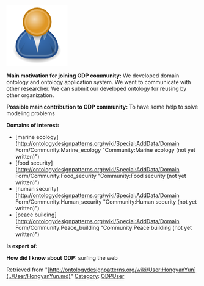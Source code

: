 [![Image:ODPUser.png](../images/a/a6/ODPUser.png)](../Image/ODPUser.png.md "Image:ODPUser.png")




  





__Main motivation for joining ODP community:__ We developed domain ontology and ontology application system. We want to communicate with other researcher. We can submit our developed ontology for reusing by other organization.


__Possible main contribution to ODP community:__ To have some help to solve modeling problems


__Domains of interest:__



* [marine ecology](http://ontologydesignpatterns.org/wiki/Special:AddData/Domain Form/Community:Marine_ecology "Community:Marine ecology (not yet written)")
* [food security](http://ontologydesignpatterns.org/wiki/Special:AddData/Domain Form/Community:Food_security "Community:Food security (not yet written)")
* [human security](http://ontologydesignpatterns.org/wiki/Special:AddData/Domain Form/Community:Human_security "Community:Human security (not yet written)")
* [peace building](http://ontologydesignpatterns.org/wiki/Special:AddData/Domain Form/Community:Peace_building "Community:Peace building (not yet written)")


__Is expert of:__


  

__How did I know about ODP:__ surfing the web






Retrieved from "[http://ontologydesignpatterns.org/wiki/User:HongyanYun](../User/HongyanYun.md)"
 [Category](http://ontologydesignpatterns.org/wiki/Special:Categories "Special:Categories"): [ODPUser](../Category/ODPUser.md "Category:ODPUser")